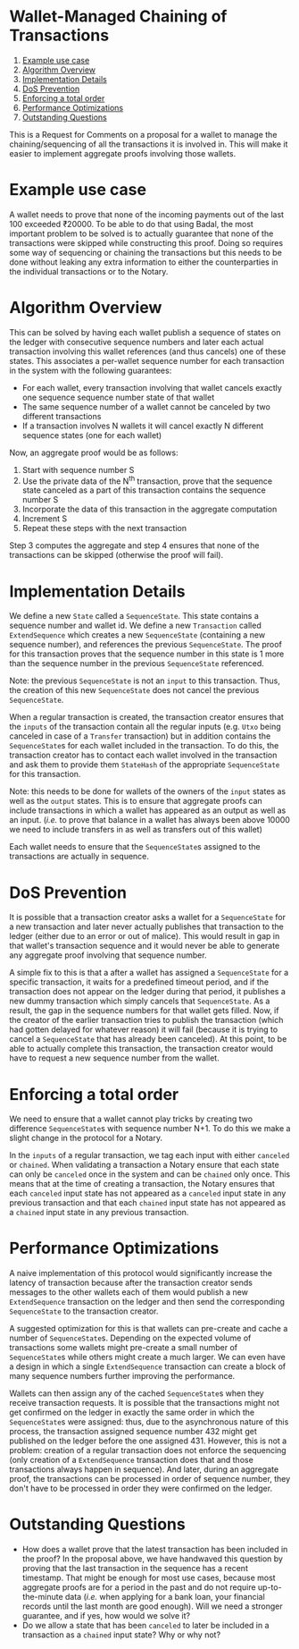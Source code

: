 # Wallet-Managed Chaining of Transactions

1.  [Example use case](#org2b36a43)
2.  [Algorithm Overview](#org46075b4)
3.  [Implementation Details](#org5730d30)
4.  [DoS Prevention](#orgaee08f0)
5.  [Enforcing a total order](#orge5163d8)
6.  [Performance Optimizations](#orgfd5db09)
7.  [Outstanding Questions](#orgc6c2885)

This is a Request for Comments on a proposal for a wallet to manage the chaining/sequencing of all the transactions it is involved in. This will make it easier  to implement aggregate proofs involving those wallets.


<a id="org2b36a43"></a>

# Example use case

A wallet needs to prove that none of the incoming payments out of the last 100 exceeded ₹20000. To be able to do that using Badal, the most important problem to be solved is to actually guarantee that none of the transactions were skipped while constructing this proof. Doing so requires some way of sequencing or chaining the transactions but this needs to be done without leaking any extra information to either the counterparties in the individual transactions or to the Notary.


<a id="org46075b4"></a>

# Algorithm Overview

This can be solved by having each wallet publish a sequence of states on the ledger with consecutive sequence numbers and later each actual transaction involving this wallet references (and thus cancels) one of these states. This associates a per-wallet sequence number for each transaction in the system with the following guarantees:

-   For each wallet, every transaction involving that wallet cancels exactly one sequence sequence number state of that wallet
-   The same sequence number of a wallet cannot be canceled by two different transactions
-   If a transaction involves N wallets it will cancel exactly N different sequence states (one for each wallet)

Now, an aggregate proof would be as follows:

1.  Start with sequence number S
2.  Use the private data of the N<sup>th</sup> transaction, prove that the sequence state canceled as a part of this transaction contains the sequence number S
3.  Incorporate the data of this transaction in the aggregate computation
4.  Increment S
5.  Repeat these steps with the next transaction

Step 3 computes the aggregate and step 4 ensures that none of the transactions can be skipped (otherwise the proof will fail).


<a id="org5730d30"></a>

# Implementation Details

We define a new `State` called a `SequenceState`. This state contains a sequence number and wallet id. We define a new `Transaction` called `ExtendSequence` which creates a new `SequenceState` (containing a new sequence number), and references the previous `SequenceState`. The proof for this transaction proves that the sequence number in this state is 1 more than the sequence number in the previous `SequenceState` referenced.

Note: the previous `SequenceState` is not an `input` to this transaction. Thus, the creation of this new `SequenceState` does not cancel the previous `SequenceState`. 

When a regular transaction is created, the transaction creator ensures that the `inputs` of the transaction contain all the regular inputs (e.g. `Utxo` being canceled in case of a `Transfer` transaction) but in addition contains the `SequenceState`s for each wallet included in the transaction. To do this, the transaction creator has to contact each wallet involved in the transaction and ask them to provide them `StateHash` of the appropriate `SequenceState` for this transaction.

Note: this needs to be done for wallets of the owners of the `input` states as well as the `output` states. This is to ensure that aggregate proofs can include transactions in which a wallet has appeared as an output as well as an input. (_i.e._ to prove that balance in a wallet has always been above 10000 we need to include transfers in as well as transfers out of this wallet)

Each wallet needs to ensure that the `SequenceState`s assigned to the transactions are actually in sequence. 


<a id="orgaee08f0"></a>

# DoS Prevention

It is possible that a transaction creator asks a wallet for a `SequenceState` for a new transaction and later never actually publishes that transaction to the ledger (either due to an error or out of malice). This would result in gap in that wallet's transaction sequence and it would never be able to generate any aggregate proof involving that sequence number.

A simple fix to this is that a after a wallet has assigned a `SequenceState` for a specific transaction, it waits for a predefined timeout period, and if the transaction does not appear on the ledger during that period, it publishes a new dummy transaction which simply cancels that `SequenceState`. As a result, the gap in the sequence numbers for that wallet gets filled. Now, if the creator of the earlier transaction tries to publish the transaction (which had gotten delayed for whatever reason) it will fail (because it is trying to cancel a `SequenceState` that has already been canceled). At this point, to be able to actually complete this transaction, the transaction creator would have to request a new sequence number from the wallet. 


<a id="orge5163d8"></a>

# Enforcing a total order

We need to ensure that a wallet cannot play tricks by creating two difference `SequenceState`s with sequence number N+1. To do this we make a slight change in the protocol for a Notary.

In the `inputs` of a regular transaction, we tag each input with either `canceled` or `chained`. When validating a transaction a Notary ensure that each state can only be `canceled` once in the system and can be `chained` only once. This means that at the time of creating a transaction, the Notary ensures that each `canceled` input state has not appeared as a `canceled` input state in any previous transaction and that each `chained` input state has not appeared as a `chained` input state in any previous transaction. 


<a id="orgfd5db09"></a>

# Performance Optimizations

A naive implementation of this protocol would significantly increase the latency of transaction because after the transaction creator sends messages to the other wallets each of them would publish a new `ExtendSequence` transaction on the ledger and then send the corresponding `SequenceState` to the transaction creator.

A suggested optimization for this is that wallets can pre-create and cache a number of `SequenceState`s. Depending on the expected volume of transactions some wallets might pre-create a small number of `SequenceState`s while others might create a much larger. We can even have a design in which a single `ExtendSequence` transaction can create a block of many sequence numbers further improving the performance.

Wallets can then assign any of the cached `SequenceState`s when they receive transaction requests. It is possible that the transactions might not get confirmed on the ledger in exactly the same order in which the `SequenceState`s were assigned: thus, due to the asynchronous nature of this process, the transaction assigned sequence number 432 might get published on the ledger before the one assigned 431. However, this is not a problem: creation of a regular transaction does not enforce the sequencing (only creation of a `ExtendSequence` transaction does that and those transactions always happen in sequence). And later, during an aggregate proof, the transactions can be processed in order of sequence number, they don't have to be processed in order they were confirmed on the ledger. 


<a id="orgc6c2885"></a>

# Outstanding Questions

-   How does a wallet <span class="underline">prove</span> that the <span class="underline">latest</span> transaction has been included in the proof? In the proposal above, we have handwaved this question by proving that the last transaction in the sequence has a recent timestamp. That might be enough for most use cases, because most aggregate proofs are for a period in the past and do not require up-to-the-minute data (_i.e._ when applying for a bank loan, your financial records until the last month are good enough). Will we need a stronger guarantee, and if yes, how would we solve it?
-   Do we allow a state that has been `canceled` to later be included in a transaction as a `chained` input state? Why or why not?

